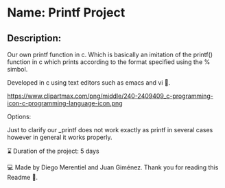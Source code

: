 # Name: Printf Project

## Description:

Our own printf function in c. Which is basically an imitation of the printf() function in c which prints according to the format specified using the % simbol.

Developed in c using text editors such as emacs and vi :eyes:.

https://www.clipartmax.com/png/middle/240-2409409_c-programming-icon-c-programming-language-icon.png

Options:

Just to clarify our _printf does not work exactly as printf in several cases however in general it works properly.

:hourglass: Duration of the project: 5 days

:computer: Made by Diego Merentiel and Juan Giménez.
Thank you for reading this Readme :eyes:.